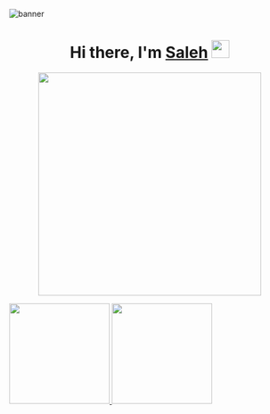 ![banner](https://user-images.githubusercontent.com/23727056/87433896-78ae9700-c607-11ea-9ca6-9cdbe3f67998.jpg)

<h1 align="center">Hi there, I'm <a href="https://github.com/Saleh-387/" target="_blank">Saleh</a> <img
src="https://github.com/Saleh-387/Saleh-387/blob/main/images/Hi.gif" height="32" /></h1>

<p align="middle"><img src="https://github.com/Saleh-387/Saleh-387/blob/main/images/coding.gif" height ="400px"> </img></p>

<p align="left">
<a href="https://github.com/Saleh-387">
  <img height="180em" src="https://github-readme-stats-eight-theta.vercel.app/api?username=Saleh-387&show_icons=true&theme=algolia&include_all_commits=true&count_private=true"/>
  <img height="180em" src="https://github-readme-stats-eight-theta.vercel.app/api/top-langs/?username=Saleh-387&layout=compact&langs_count=8&theme=algolia"/>
</a>
</p>
